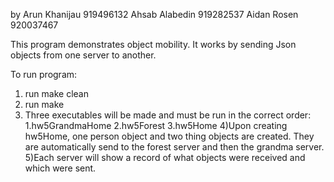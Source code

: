by
Arun Khanijau 919496132
Ahsab Alabedin 919282537
Aidan Rosen 920037467


This program demonstrates object mobility. It works by sending Json objects from one server to another.

To run program:
1) run make clean
2) run make
3) Three executables will be made and must be run in the correct order:
    1.hw5GrandmaHome
    2.hw5Forest
    3.hw5Home
4)Upon creating hw5Home, one person object and two thing objects are created. They are automatically send to the forest server and then the grandma server.
5)Each server will show a record of what objects were received and which were sent. 
